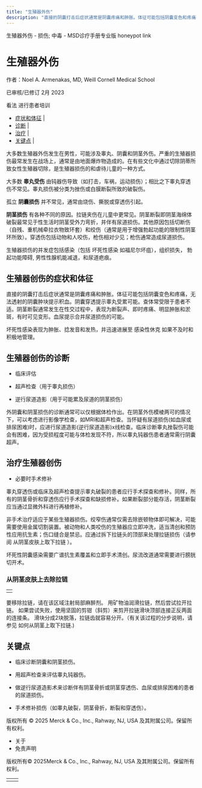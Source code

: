 ```yaml
---
title: "生殖器外伤"
description: "直接的阴囊打击后症状通常是阴囊疼痛和肿胀。体征可能包括阴囊变色和疼痛，无法透射的阴囊肿块提示积血。阴囊穿透提示睾丸受累可能。查体常受限于患者不适。阴茎断裂通常发生在性交过程中，表现为断裂声、即时疼痛、明显肿胀和淤斑，有时可见变形。血尿提示合并尿道损伤的可能。"
---
```


﻿生殖器外伤 \- 损伤; 中毒 \- MSD诊疗手册专业版 honeypot link

# 生殖器外伤

作者：Noel A. Armenakas, MD, Weill Cornell Medical School

已审核/已修订 2月 2023

看法 进行患者培训

- [症状和体征](#症状和体征_v26436980_zh) \|
- [诊断](#诊断_v26436983_zh) \|
- [治疗](#治疗_v26436995_zh) \|
- [关键点](#关键点_v26437014_zh) \|

大多数生殖器外伤发生在男性，可能涉及睾丸、阴囊和阴茎外伤。严重的生殖器损伤最常发生在战场上，通常是由地面爆炸物造成的。在有些文化中通过切除阴蒂所致女性生殖器切除，是生殖器损伤的和虐待儿童的一种方式。

大多数 **睾丸受伤** 由钝器伤导致（如打击，车祸，运动损伤）；相比之下睾丸穿透伤不常见。睾丸损伤被分类为挫伤或白膜断裂所致的破裂伤。

孤立 **阴囊损伤** 并不常见，通常由烧伤、撕脱或穿透伤引起。

**阴茎损伤** 有各种不同的原因。拉链夹伤在儿童中更常见。阴茎断裂即阴茎海绵体破裂最常见于性生活时阴茎受外力弯折，并伴有尿道损伤。其他原因包括切断伤（自残、重机械牵拉衣物致环套）和绞伤（通常是用于增强勃起功能的限制性阴茎环所致）。穿透伤包括动物和人咬伤，枪伤相对少见；枪伤通常造成尿道损伤。

生殖器损伤的并发症包括感染（包括 坏死性感染 如福尼尔坏疽），组织损失， 勃起功能障碍, 男性性腺机能减退，和尿道疤痕。

## 生殖器创伤的症状和体征

直接的阴囊打击后症状通常是阴囊疼痛和肿胀。体征可能包括阴囊变色和疼痛，无法透射的阴囊肿块提示积血。阴囊穿透提示睾丸受累可能。查体常受限于患者不适。阴茎断裂通常发生在性交过程中，表现为断裂声、即时疼痛、明显肿胀和淤斑，有时可见变形。血尿提示合并尿道损伤的可能。

坏死性感染表现为肿胀、捻发音和发热，并迅速进展至 感染性休克 如果不及时和积极地管理。

## 生殖器创伤的诊断

- 临床评估

- 超声检查（用于睾丸损伤）

- 逆行尿道造影（用于可能累及尿道的阴茎损伤）


外阴囊和阴茎损伤的诊断通常可以仅根据体检作出。在阴茎外伤模棱两可的情况下，可以考虑进行影像学检查，如MRI和超声检查。当怀疑有尿道损伤(如血尿或排尿困难)时，应进行尿道造影(逆行尿道造影)x线检查。临床诊断睾丸挫裂伤可能会有困难，因为受损程度可能与体检发现不符，所以睾丸钝器伤患者通常需行阴囊超声。

## 治疗生殖器创伤

- 必要时手术修补


睾丸穿透伤或临床及超声检查提示睾丸破裂的患者应行手术探查和修补。同样，所有的阴茎骨折和穿透伤应行手术探查和缺损修补。如果断裂部分能存活，阴茎断裂应当通过显微外科进行再植修补。

非手术治疗适应于某些生殖器损伤。绞窄伤通常仅需去除嵌顿物体即可解决，可能需要使用金属切割装置。被动物和人类咬伤的生殖器应立即冲洗，适当清创和预防性应用抗生素；伤口缝合是禁忌。应通过拆下拉链头的顶部来处理拉链损伤（请参阅 从阴茎皮肤上取下拉链 ）。

坏死性阴囊感染需要广谱抗生素覆盖和立即手术清创。尿流改道通常需要进行膀胱切开术。

### 从阴茎皮肤上去除拉链

|     |
| --- |
|  |

要移除拉链，请在该区域注射局部麻醉剂。 用矿物油润滑拉链，然后尝试拉开拉链。 如果尝试失败，使用坚固的剪钳（斜剪）来剪开拉链滑块顶部连接正反两面的连接条。 滑块分成2块脱落，拉链齿就容易分开。（有关该过程的分步说明，请参见 如何从阴茎上取下拉链.)

## 关键点

- 临床诊断阴囊和阴茎损伤。

- 用超声检查来评估睾丸钝器伤。

- 做逆行尿道造影术来诊断伴有阴茎骨折或阴茎穿透伤、血尿或排尿困难的患者的尿道损伤。

- 手术修补损伤（如睾丸破裂，阴茎骨折，断裂和穿透伤）。




版权所有 © 2025
Merck & Co., Inc., Rahway, NJ, USA 及其附属公司。保留所有权利。

- 关于
- 免责声明

版权所有© 2025Merck & Co., Inc., Rahway, NJ, USA 及其附属公司。保留所有权利。

|     |     |
| --- | --- |
|  |  |